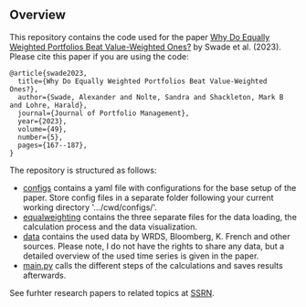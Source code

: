## Overview
This repository contains the code used for the paper [Why Do Equally Weighted Portfolios Beat Value-Weighted Ones?](https://papers.ssrn.com/sol3/papers.cfm?abstract_id=4280394) by Swade et al. (2023). Please cite this paper if you are using the code:
```
@article{swade2023,
  title={Why Do Equally Weighted Portfolios Beat Value-Weighted Ones?},
  author={Swade, Alexander and Nolte, Sandra and Shackleton, Mark B and Lohre, Harald},
  journal={Journal of Portfolio Management},
  year={2023},
  volume={49},
  number={5},
  pages={167--187},
}
```
The repository is structured as follows:
- [configs](https://github.com/smalswad/equalweighting/tree/main/configs) contains a yaml file with configurations for the base setup of the paper. Store config files in a separate folder following your current working directory '.../cwd/configs/'. 
- [equalweighting](https://github.com/smalswad/equalweighting/tree/main/equalweighting) contains the three separate files for the data loading, the calculation process and the data visualization.
- [data]() contains the used data by WRDS, Bloomberg, K. French and other sources. Please note, I do not have the rights to share any data, but a detailed overview of the used time series is given in the paper.
- [main.py](https://github.com/smalswad/equalweighting/blob/main/main.py) calls the different steps of the calculations and saves results afterwards.

See furhter research papers to related topics at [SSRN](https://papers.ssrn.com/sol3/cf_dev/AbsByAuth.cfm?per_id=3837762).
